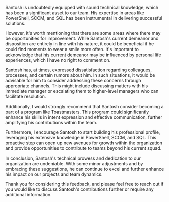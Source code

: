 Santosh is undoubtedly equipped with sound technical knowledge, which has been a significant asset to our team. His expertise in areas like PowerShell, SCCM, and SQL has been instrumental in delivering successful solutions.

However, it's worth mentioning that there are some areas where there may be opportunities for improvement. While Santosh's current demeanor and disposition are entirely in line with his nature, it could be beneficial if he could find moments to wear a smile more often. It's important to acknowledge that his current demeanor may be influenced by personal life experiences, which I have no right to comment on.

Santosh has, at times, expressed dissatisfaction regarding colleagues, processes, and certain rumors about him. In such situations, it would be advisable for him to consider addressing these concerns through appropriate channels. This might include discussing matters with his immediate manager or escalating them to higher-level managers who can facilitate resolution.

Additionally, I would strongly recommend that Santosh consider becoming a part of a program like Toastmasters. This program could significantly enhance his skills in intent expression and effective communication, further amplifying his contributions within the team.

Furthermore, I encourage Santosh to start building his professional profile, leveraging his extensive knowledge in PowerShell, SCCM, and SQL. This proactive step can open up new avenues for growth within the organization and provide opportunities to contribute to teams beyond his current squad.

In conclusion, Santosh's technical prowess and dedication to our organization are undeniable. With some minor adjustments and by embracing these suggestions, he can continue to excel and further enhance his impact on our projects and team dynamics.

Thank you for considering this feedback, and please feel free to reach out if you would like to discuss Santosh's contributions further or require any additional information.
